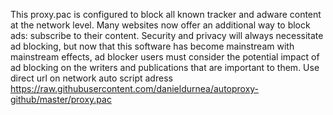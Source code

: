 This proxy.pac is configured to block all known tracker and adware content at the network level. Many websites now offer an additional way to block ads: subscribe to their content. Security and privacy will always necessitate ad blocking, but now that this software has become mainstream with mainstream effects, ad blocker users must consider the potential impact of ad blocking on the writers and publications that are important to them. 
Use direct url on network auto script adress https://raw.githubusercontent.com/danieldurnea/autoproxy-github/master/proxy.pac
